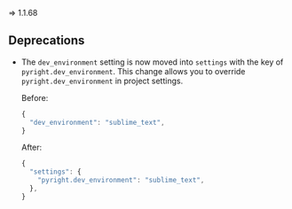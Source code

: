 => 1.1.68

## Deprecations

- The `dev_environment` setting is now moved into `settings` with the key of `pyright.dev_environment`.
  This change allows you to override `pyright.dev_environment` in project settings.

  Before:

  ```js
  {
    "dev_environment": "sublime_text",
  }
  ```
  
  After:

  ```js
  {
    "settings": {
      "pyright.dev_environment": "sublime_text",
    },
  }
  ```
